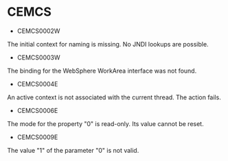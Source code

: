 # CEMCS

- CEMCS0002W

The initial context for naming is missing. No JNDI lookups are possible.
- CEMCS0003W

The binding for the WebSphere WorkArea interface was not found.
- CEMCS0004E

An active context is not associated with the current thread. The action fails.
- CEMCS0006E

The mode for the property "0" is read-only.  Its value cannot be reset.
- CEMCS0009E

The value "1" of the parameter "0" is not valid.